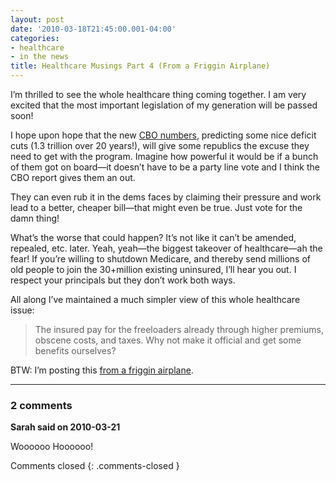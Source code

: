 ```yaml
---
layout: post
date: '2010-03-18T21:45:00.001-04:00'
categories:
- healthcare
- in the news
title: Healthcare Musings Part 4 (From a Friggin Airplane)
---
```


I’m thrilled to see the whole healthcare thing coming together. I am very excited that the most important legislation of my generation will be passed soon!

I hope upon hope that the new [CBO numbers](http://www.reuters.com/article/idUSTRE61O4NV20100319), predicting some nice deficit cuts (1.3 trillion over 20 years!), will give some republics the excuse they need to get with the program. Imagine how powerful it would be if a bunch of them got on board—it doesn’t have to be a party line vote and I think the CBO report gives them an out. 

They can even rub it in the dems faces by claiming their pressure and work lead to a better, cheaper bill—that might even be true. Just vote for the damn thing!

What’s the worse that could happen? It’s not like it can’t be amended, repealed, etc. later. Yeah, yeah—the biggest takeover of healthcare—ah the fear! If you’re willing to shutdown Medicare, and thereby send millions of old people to join the 30+million existing uninsured, I’ll hear you out. I respect your principals but they don’t work both ways.

All along I’ve maintained a much simpler view of this whole healthcare issue:

> The insured pay for the freeloaders already through higher premiums, obscene costs, and taxes. Why not make it official and get some benefits ourselves?

BTW: I’m posting this [from a friggin airplane](http://twitter.com/mharen/status/10699650341).

---

### 2 comments

**Sarah said on 2010-03-21**

Woooooo Hoooooo!

Comments closed
{: .comments-closed }